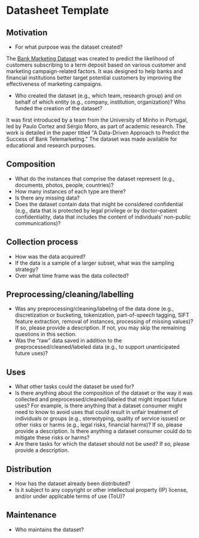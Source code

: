 # Datasheet Template

## Motivation

- For what purpose was the dataset created?

The [Bank Marketing Dataset](https://archive.ics.uci.edu/dataset/222/bank+marketing) was created to predict the likelihood of customers subscribing to a term deposit based on various customer and marketing campaign-related factors. It was designed to help banks and financial institutions better target potential customers by improving the effectiveness of marketing campaigns.

- Who created the dataset (e.g., which team, research group) and on behalf of which entity (e.g., company, institution, organization)? Who funded the creation of the dataset?

It was first introduced by a team from the University of Minho in Portugal, led by Paulo Cortez and Sérgio Moro, as part of academic research. The work is detailed in the paper titled "A Data-Driven Approach to Predict the Success of Bank Telemarketing." The dataset was made available for educational and research purposes.

## Composition

- What do the instances that comprise the dataset represent (e.g., documents, photos, people, countries)? 
- How many instances of each type are there? 
- Is there any missing data?
- Does the dataset contain data that might be considered confidential (e.g., data that is protected by legal privilege or by    doctor–patient confidentiality, data that includes the content of individuals’ non-public communications)?

## Collection process

- How was the data acquired? 
- If the data is a sample of a larger subset, what was the sampling strategy? 
- Over what time frame was the data collected?

## Preprocessing/cleaning/labelling

- Was any preprocessing/cleaning/labeling of the data done (e.g., discretization or bucketing, tokenization, part-of-speech tagging, SIFT feature extraction, removal of instances, processing of missing values)? If so, please provide a description. If not, you may skip the remaining questions in this section. 
- Was the “raw” data saved in addition to the preprocessed/cleaned/labeled data (e.g., to support unanticipated future uses)? 
 
## Uses

- What other tasks could the dataset be used for? 
- Is there anything about the composition of the dataset or the way it was collected and preprocessed/cleaned/labeled that might impact future uses? For example, is there anything that a dataset consumer might need to know to avoid uses that could result in unfair treatment of individuals or groups (e.g., stereotyping, quality of service issues) or other risks or harms (e.g., legal risks, financial harms)? If so, please provide a description. Is there anything a dataset consumer could do to mitigate these risks or harms? 
- Are there tasks for which the dataset should not be used? If so, please provide a description.

## Distribution

- How has the dataset already been distributed? 
- Is it subject to any copyright or other intellectual property (IP) license, and/or under applicable terms of use (ToU)?  

## Maintenance

- Who maintains the dataset?

